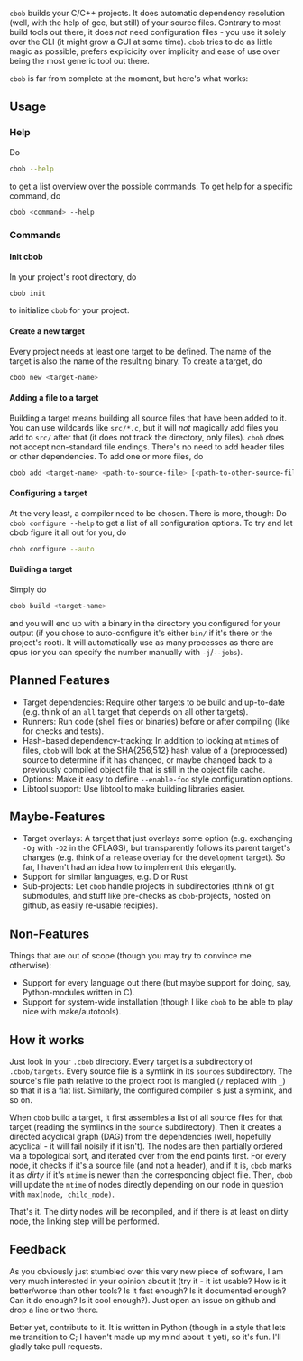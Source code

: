 `cbob` builds your C/C++ projects. It does automatic dependency resolution (well, with the help of gcc, but still) of your source files. Contrary to most build tools out there, it does *not* need configuration files - you use it solely over the CLI (it might grow a GUI at some time). `cbob` tries to do as little magic as possible, prefers explicicity over implicity and ease of use over being the most generic tool out there.

`cbob` is far from complete at the moment, but here's what works:

Usage
-----

### Help ###

Do
```bash
cbob --help
```
to get a list overview over the possible commands. To get help for a specific command, do
```bash
cbob <command> --help
```

### Commands ###

#### Init cbob ####

In your project's root directory, do
```bash
cbob init
```
to initialize `cbob` for your project.

#### Create a new target ####

Every project needs at least one target to be defined. The name of the target is also the name of the resulting binary. To create a target, do
```bash
cbob new <target-name>
```

#### Adding a file to a target ####

Building a target means building all source files that have been added to it. You can use wildcards like `src/*.c`, but it will *not* magically add files you add to `src/` after that (it does not track the directory, only files). `cbob` does not accept non-standard file endings. There's no need to add header files or other dependencies. To add one or more files, do
```bash
cbob add <target-name> <path-to-source-file> [<path-to-other-source-file> ...]
```

#### Configuring a target ####

At the very least, a compiler need to be chosen. There is more, though: Do `cbob configure --help` to get a list of all configuration options. To try and let cbob figure it all out for you, do
```bash
cbob configure --auto
```

#### Building a target ####

Simply do
```bash
cbob build <target-name>
```
and you will end up with a binary in the directory you configured for your output (if you chose to auto-configure it's either `bin/` if it's there or the project's root). It will automatically use as many processes as there are cpus (or you can specify the number manually with `-j`/`--jobs`).

Planned Features
----------------

* Target dependencies: Require other targets to be build and up-to-date (e.g. think of an `all` target that depends on all other targets).
* Runners: Run code (shell files or binaries) before or after compiling (like for checks and tests).
* Hash-based dependency-tracking: In addition to looking at `mtime`s of files, `cbob` will look at the SHA{256,512} hash value of a (preprocessed) source to determine if it has changed, or maybe changed back to a previously compiled object file that is still in the object file cache.
* Options: Make it easy to define `--enable-foo` style configuration options.
* Libtool support: Use libtool to make building libraries easier.

Maybe-Features
--------------

* Target overlays: A target that just overlays some option (e.g. exchanging `-Og` with `-O2` in the CFLAGS), but transparently follows its parent target's changes (e.g. think of a `release` overlay for the `development` target). So far, I haven't had an idea how to implement this elegantly.
* Support for similar languages, e.g. D or Rust
* Sub-projects: Let `cbob` handle projects in subdirectories (think of git submodules, and stuff like pre-checks as `cbob`-projects, hosted on github, as easily re-usable recipies).

Non-Features
------------

Things that are out of scope (though you may try to convince me otherwise):
* Support for every language out there (but maybe support for doing, say, Python-modules written in C).
* Support for system-wide installation (though I like `cbob` to be able to play nice with make/autotools).

How it works
------------

Just look in your `.cbob` directory. Every target is a subdirectory of `.cbob/targets`. Every source file is a symlink in its `sources` subdirectory. The source's file path relative to the project root is mangled (`/` replaced with `_`) so that it is a flat list. Similarly, the configured compiler is just a symlink, and so on.

When `cbob` build a target, it first assembles a list of all source files for that target (reading the symlinks in the `source` subdirectory). Then it creates a directed acyclical graph (DAG) from the dependencies (well, hopefully acyclical - it will fail noisily if it isn't). The nodes are then partially ordered via a topological sort, and iterated over from the end points first. For every node, it checks if it's a source file (and not a header), and if it is, `cbob` marks it as *dirty* if it's `mtime` is newer than the corresponding object file. Then, `cbob` will update the `mtime` of nodes directly depending on our node in question with `max(node, child_node)`.

That's it. The dirty nodes will be recompiled, and if there is at least on dirty node, the linking step will be performed.

Feedback
--------

As you obviously just stumbled over this very new piece of software, I am very much interested in your opinion about it (try it - it ist usable? How is it better/worse than other tools? Is it fast enough? Is it documented enough? Can it do enough? Is it cool enough?). Just open an issue on github and drop a line or two there.

Better yet, contribute to it. It is written in Python (though in a style that lets me transition to C; I haven't made up my mind about it yet), so it's fun. I'll gladly take pull requests.
